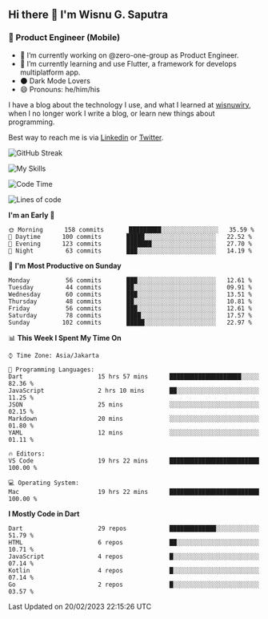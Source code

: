 ## Hi there 👋 I'm Wisnu G. Saputra

### :mobile_phone_off: Product Engineer (Mobile)

- 🔭 I’m currently working on @zero-one-group as Product Engineer.
- 🌱 I’m currently learning and use Flutter, a framework for develops multiplatform app.
- 🌑 Dark Mode Lovers
- 😄 Pronouns: he/him/his

I have a blog about the technology I use, and what I learned at [wisnuwiry](https://wisnuwiry.space/), when I no longer work I write a blog, or learn new things about programming.

Best way to reach me is via [Linkedin](https://www.linkedin.com/in/wisnu-saputra/) or [Twitter](https://twitter.com/wisnuwiry).

![GitHub Streak](https://streak-stats.demolab.com?user=wisnuwiry&theme=dark&hide_border=true)

![My Skills](https://skillicons.dev/icons?i=dart,flutter,kotlin,swift,js,css,neovim,git,linux&perline=5)

<!--START_SECTION:waka-->
![Code Time](http://img.shields.io/badge/Code%20Time-222%20hrs%2014%20mins-blue)

![Lines of code](https://img.shields.io/badge/From%20Hello%20World%20I%27ve%20Written-770%20Thousand%20lines%20of%20code-blue)

**I'm an Early 🐤** 

```text
🌞 Morning      158 commits       █████████░░░░░░░░░░░░░░░░   35.59 % 
🌆 Daytime      100 commits       █████░░░░░░░░░░░░░░░░░░░░   22.52 % 
🌃 Evening      123 commits       ███████░░░░░░░░░░░░░░░░░░   27.70 % 
🌙 Night         63 commits       ███░░░░░░░░░░░░░░░░░░░░░░   14.19 % 

```
📅 **I'm Most Productive on Sunday** 

```text
Monday          56 commits       ███░░░░░░░░░░░░░░░░░░░░░░   12.61 % 
Tuesday         44 commits       ██░░░░░░░░░░░░░░░░░░░░░░░   09.91 % 
Wednesday       60 commits       ███░░░░░░░░░░░░░░░░░░░░░░   13.51 % 
Thursday        48 commits       ██░░░░░░░░░░░░░░░░░░░░░░░   10.81 % 
Friday          56 commits       ███░░░░░░░░░░░░░░░░░░░░░░   12.61 % 
Saturday        78 commits       ████░░░░░░░░░░░░░░░░░░░░░   17.57 % 
Sunday         102 commits       █████░░░░░░░░░░░░░░░░░░░░   22.97 % 

```


📊 **This Week I Spent My Time On** 

```text
⌚︎ Time Zone: Asia/Jakarta

💬 Programming Languages: 
Dart                     15 hrs 57 mins      ████████████████████░░░░░   82.36 % 
JavaScript               2 hrs 10 mins       ██░░░░░░░░░░░░░░░░░░░░░░░   11.25 % 
JSON                     25 mins             ░░░░░░░░░░░░░░░░░░░░░░░░░   02.15 % 
Markdown                 20 mins             ░░░░░░░░░░░░░░░░░░░░░░░░░   01.80 % 
YAML                     12 mins             ░░░░░░░░░░░░░░░░░░░░░░░░░   01.11 % 

🔥 Editors: 
VS Code                  19 hrs 22 mins      █████████████████████████   100.00 % 

💻 Operating System: 
Mac                      19 hrs 22 mins      █████████████████████████   100.00 % 

```

**I Mostly Code in Dart** 

```text
Dart                     29 repos            █████████████░░░░░░░░░░░░   51.79 % 
HTML                     6 repos             ██░░░░░░░░░░░░░░░░░░░░░░░   10.71 % 
JavaScript               4 repos             █░░░░░░░░░░░░░░░░░░░░░░░░   07.14 % 
Kotlin                   4 repos             █░░░░░░░░░░░░░░░░░░░░░░░░   07.14 % 
Go                       2 repos             █░░░░░░░░░░░░░░░░░░░░░░░░   03.57 % 

```



 Last Updated on 20/02/2023 22:15:26 UTC
<!--END_SECTION:waka-->
